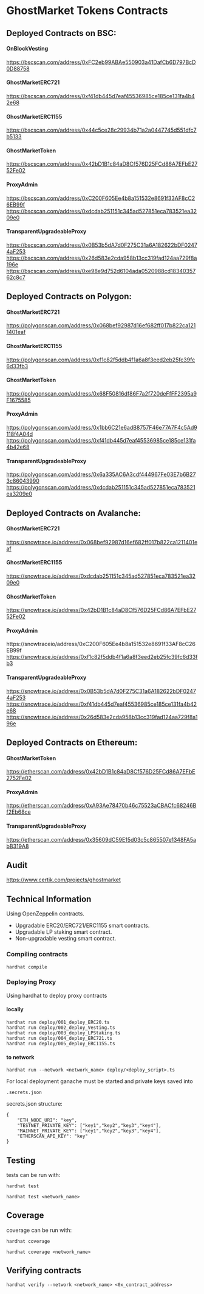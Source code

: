 
# GhostMarket Tokens Contracts

## Deployed Contracts on BSC:

#### OnBlockVesting
https://bscscan.com/address/0xFC2eb99ABAe550903a41DafCb6D797BcD0D88758

#### GhostMarketERC721
https://bscscan.com/address/0xf41db445d7eaf45536985ce185ce131fa4b42e68

#### GhostMarketERC1155
https://bscscan.com/address/0x44c5ce28c29934b71a2a0447745d551dfc7b5133

#### GhostMarketToken
https://bscscan.com/address/0x42bD1B1c84aD8Cf576D25FCd86A7EFbE2752Fe02

#### ProxyAdmin
https://bscscan.com/address/0xC200F605Ee4b8a151532e8691f33AF8cC26EB99f
https://bscscan.com/address/0xdcdab251151c345ad527851eca783521ea3209e0

#### TransparentUpgradeableProxy
https://bscscan.com/address/0x0B53b5dA7d0F275C31a6A182622bDF02474aF253
https://bscscan.com/address/0x26d583e2cda958b13cc319fad124aa729f8a196e
https://bscscan.com/address/0xe98e9d752d6104ada0520988cd1834035762c8c7

## Deployed Contracts on Polygon:

#### GhostMarketERC721
https://polygonscan.com/address/0x068bef92987d16ef682ff017b822ca1211401eaf

#### GhostMarketERC1155
https://polygonscan.com/address/0xf1c82f5ddb4f1a6a8f3eed2eb25fc39fc6d33fb3

#### GhostMarketToken
https://polygonscan.com/address/0x68F50816df86F7a2f720deFfFF2395a9F1675585

#### ProxyAdmin
https://polygonscan.com/address/0x1bb6C21e6adB8757F46e77A7F4c5Ad9118f4A04d
https://polygonscan.com/address/0xf41db445d7eaf45536985ce185ce131fa4b42e68

#### TransparentUpgradeableProxy
https://polygonscan.com/address/0x6a335AC6A3cdf444967Fe03E7b6B273c86043990
https://polygonscan.com/address/0xdcdab251151c345ad527851eca783521ea3209e0

## Deployed Contracts on Avalanche:

#### GhostMarketERC721
https://snowtrace.io/address/0x068bef92987d16ef682ff017b822ca1211401eaf

#### GhostMarketERC1155
https://snowtrace.io/address/0xdcdab251151c345ad527851eca783521ea3209e0

#### GhostMarketToken
https://snowtrace.io/address/0x42bD1B1c84aD8Cf576D25FCd86A7EFbE2752Fe02

#### ProxyAdmin
https://snowtraceio/address/0xC200F605Ee4b8a151532e8691f33AF8cC26EB99f
https://snowtrace.io/address/0xf1c82f5ddb4f1a6a8f3eed2eb25fc39fc6d33fb3

#### TransparentUpgradeableProxy
https://snowtrace.io/address/0x0B53b5dA7d0F275C31a6A182622bDF02474aF253
https://snowtrace.io/address/0xf41db445d7eaf45536985ce185ce131fa4b42e68
https://snowtrace.io/address/0x26d583e2cda958b13cc319fad124aa729f8a196e

## Deployed Contracts on Ethereum:

#### GhostMarketToken
https://etherscan.com/address/0x42bD1B1c84aD8Cf576D25FCd86A7EFbE2752Fe02

#### ProxyAdmin
https://etherscan.com/address/0xA93Ae78470b46c75523aCBACfc68246Bf2Eb68ce

#### TransparentUpgradeableProxy
https://etherscan.com/address/0x35609dC59E15d03c5c865507e1348FA5abB319A8

## Audit
https://www.certik.com/projects/ghostmarket

## Technical Information
Using OpenZeppelin contracts.
- Upgradable ERC20/ERC721/ERC1155 smart contracts.
- Upgradable LP staking smart contract.
- Non-upgradable vesting smart contract.

### Compiling contracts
```
hardhat compile
```

### Deploying Proxy
Using hardhat to deploy proxy contracts

#### locally
```
hardhat run deploy/001_deploy_ERC20.ts
hardhat run deploy/002_deploy_Vesting.ts
hardhat run deploy/003_deploy_LPStaking.ts
hardhat run deploy/004_deploy_ERC721.ts
hardhat run deploy/005_deploy_ERC1155.ts
```

#### to network
```
hardhat run --network <network_name> deploy/<deploy_script>.ts
```
For local deployment ganache must be started and private keys saved into

```
.secrets.json
```

secrets.json structure:

```
{
    "ETH_NODE_URI": "key",
    "TESTNET_PRIVATE_KEY": ["key1","key2","key3","key4"],
    "MAINNET_PRIVATE_KEY": ["key1","key2","key3","key4"],
    "ETHERSCAN_API_KEY": "key"
}
```

## Testing
tests can be run with:

```
hardhat test
```

```
hardhat test <network_name>
```

## Coverage
coverage can be run with:

```
hardhat coverage
```

```
hardhat coverage <network_name>
```

## Verifying contracts
```
hardhat verify --network <network_name> <0x_contract_address>
```


